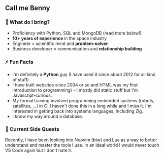 ## Call me Benny

### 👯 What do I bring?
- Proficiency with Python, SQL and MongoDB (read more below!)
- **10+ years of experience** in the space industry
- Engineer = scientific mind and **problem-solver**
- Business developer = communication and **relationship building**

### ⚡ Fun Facts
- I'm definitely a **Python** guy (I have used it since about 2012 for all kind of stuff)
- I have built websites since 2004 or so and HTML was my first introduction to programming) - I mostly did static stuff but I'm Javascript-curious.
- My formal training involved programming embedded systems (robots, satellites, ...) in C. I haven't done this in a long while and I miss it. I'm interested in getting back into systems languages, including Zig.
- I know my way around a database.

### 🌱 Current Side Quests
Recently, I have been looking into Neovim (btw) and Lua as a way to better understand and master the tools I use. In an ideal world I would never touch VS Code again but I don't hate it.
